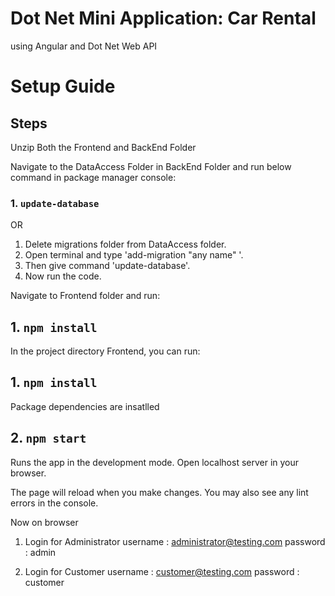 # Dot Net Mini Application: Car Rental 
using Angular and Dot Net Web API


# Setup Guide 

## Steps

Unzip Both the Frontend and BackEnd Folder

Navigate to the DataAccess Folder in BackEnd Folder and run below command in package manager console:
### 1. `update-database`

OR 

1. Delete migrations folder from DataAccess folder.
2. Open terminal and type 'add-migration "any name" '.
3. Then give command 'update-database'.
4. Now run the code.


Navigate to Frontend folder and run:
## 1. `npm install`

In the project directory Frontend, you can run:

## 1. `npm install`
Package dependencies are insatlled 


## 2. `npm start`
Runs the app in the development mode.
Open localhost server in your browser.

The page will reload when you make changes.
You may also see any lint errors in the console.


Now on browser
1. Login for Administrator
   username : administrator@testing.com
   password : admin

2. Login for Customer
   username : customer@testing.com
   password : customer

